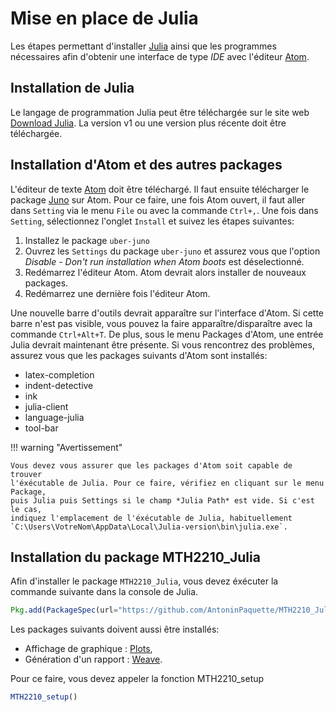 # Mise en place de Julia

Les étapes permettant d'installer [Julia](https://julialang.org/) ainsi que les
programmes nécessaires afin d'obtenir une interface de type *IDE* avec
l'éditeur [Atom](https://atom.io/).

## Installation de Julia

Le langage de programmation Julia peut être téléchargée sur le site web
[Download Julia](https://julialang.org/downloads/). La version v1 ou une
version plus récente doit être téléchargée.

## Installation d'Atom et des autres packages

L'éditeur de texte [Atom](https://atom.io/) doit être téléchargé. Il faut
ensuite télécharger le package [Juno](http://junolab.org/) sur Atom. Pour ce
faire, une fois Atom ouvert, il faut aller dans `Setting` via le menu `File` ou
avec la commande `Ctrl+,`. Une fois dans `Setting`, sélectionnez l'onglet
`Install` et suivez les étapes suivantes:

1. Installez le package `uber-juno`
2. Ouvrez les `Settings` du package `uber-juno` et assurez vous que l'option *Disable - Don't run installation when Atom boots* est déselectionné.
3. Redémarrez l'éditeur Atom. Atom devrait alors installer de nouveaux packages.
4. Redémarrez une dernière fois l'éditeur Atom.

Une nouvelle barre d'outils devrait apparaître sur l'interface d'Atom. Si cette
barre n'est pas visible, vous pouvez la faire apparaître/disparaître avec la
commande `Ctrl+Alt+T`. De plus, sous le menu Packages d'Atom, une entrée Julia
devrait maintenant être présente. Si vous rencontrez des problèmes, assurez vous
que les packages suivants d'Atom sont installés:

- latex-completion
- indent-detective
- ink
- julia-client
- language-julia
- tool-bar

!!! warning "Avertissement"

    Vous devez vous assurer que les packages d'Atom soit capable de trouver
    l'éxécutable de Julia. Pour ce faire, vérifiez en cliquant sur le menu Package,
    puis Julia puis Settings si le champ *Julia Path* est vide. Si c'est le cas,
    indiquez l'emplacement de l'éxécutable de Julia, habituellement `C:\Users\VotreNom\AppData\Local\Julia-version\bin\julia.exe`.


## Installation du package MTH2210_Julia

Afin d'installer le package `MTH2210_Julia`, vous devez éxécuter la commande
suivante dans la console de Julia.

```julia
Pkg.add(PackageSpec(url="https://github.com/AntoninPaquette/MTH2210_Julia.jl.git", rev="master"))
```

Les packages suivants doivent aussi être installés:

- Affichage de graphique : [Plots](http://docs.juliaplots.org/latest/),
- Génération d'un rapport : [Weave](http://weavejl.mpastell.com/stable/).

Pour ce faire, vous devez appeler la fonction MTH2210_setup

```julia
MTH2210_setup()
```
